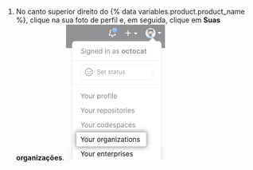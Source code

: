 1. No canto superior direito do {% data variables.product.product_name %}, clique na sua foto de perfil e, em seguida, clique em **Suas organizações**. ![Suas organizações no menu de perfil](/assets/images/help/profile/your-organizations.png)
